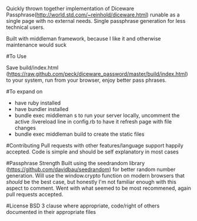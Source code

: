 Quickly thrown together implementation of Diceware Passphrase(http://world.std.com/~reinhold/diceware.html) runable as a single page with no external needs. Single passphrase generation for less technical users.

Built with middleman framework, because I like it and otherwise maintenance would suck

#To Use

Save build/index.html (https://raw.github.com/peck/diceware_password/master/build/index.html) to your system, run from your browser, enjoy better pass phrases.

#To expand on

- have ruby installed
- have bundler installed
- bundle exec middleman s to run your server locally, uncomment the active :livereload line in config.rb to have it refresh page with file changes
- bundle exec middleman build to create the static files


#Contributing
Pull requests with other features/language support happily accepted. Code is simple and should be self explanatory in most cases

#Passphrase Strength
Built using the seedrandom library (https://github.com/davidbau/seedrandom) for better random number generation. Will use the window.crypto function on modern browsers that *should* be the best case, but honestly I'm not familiar enough with this aspect to comment. Went with what seemed to be most recommened, again pull requests accepted.

#License
BSD 3 clause where appropriate, code/right of others documented in their appropriate files
